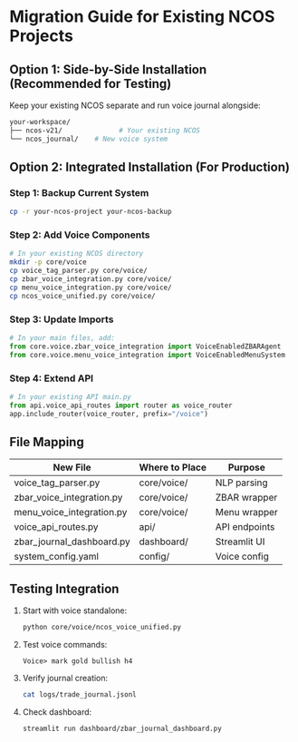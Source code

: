 # Migration Guide for Existing NCOS Projects

## Option 1: Side-by-Side Installation (Recommended for Testing)

Keep your existing NCOS separate and run voice journal alongside:

```bash
your-workspace/
├── ncos-v21/              # Your existing NCOS
└── ncos_journal/    # New voice system
```

## Option 2: Integrated Installation (For Production)

### Step 1: Backup Current System

```bash
cp -r your-ncos-project your-ncos-backup
```

### Step 2: Add Voice Components

```bash
# In your existing NCOS directory
mkdir -p core/voice
cp voice_tag_parser.py core/voice/
cp zbar_voice_integration.py core/voice/
cp menu_voice_integration.py core/voice/
cp ncos_voice_unified.py core/voice/
```

### Step 3: Update Imports

```python
# In your main files, add:
from core.voice.zbar_voice_integration import VoiceEnabledZBARAgent
from core.voice.menu_voice_integration import VoiceEnabledMenuSystem
```

### Step 4: Extend API

```python
# In your existing API main.py
from api.voice_api_routes import router as voice_router
app.include_router(voice_router, prefix="/voice")
```

## File Mapping

| New File                  | Where to Place | Purpose       |
|---------------------------|----------------|---------------|
| voice_tag_parser.py       | core/voice/    | NLP parsing   |
| zbar_voice_integration.py | core/voice/    | ZBAR wrapper  |
| menu_voice_integration.py | core/voice/    | Menu wrapper  |
| voice_api_routes.py       | api/           | API endpoints |
| zbar_journal_dashboard.py | dashboard/     | Streamlit UI  |
| system_config.yaml        | config/        | Voice config  |

## Testing Integration

1. Start with voice standalone:
   ```bash
   python core/voice/ncos_voice_unified.py
   ```

2. Test voice commands:
   ```
   Voice> mark gold bullish h4
   ```

3. Verify journal creation:
   ```bash
   cat logs/trade_journal.jsonl
   ```

4. Check dashboard:
   ```bash
   streamlit run dashboard/zbar_journal_dashboard.py
   ```
